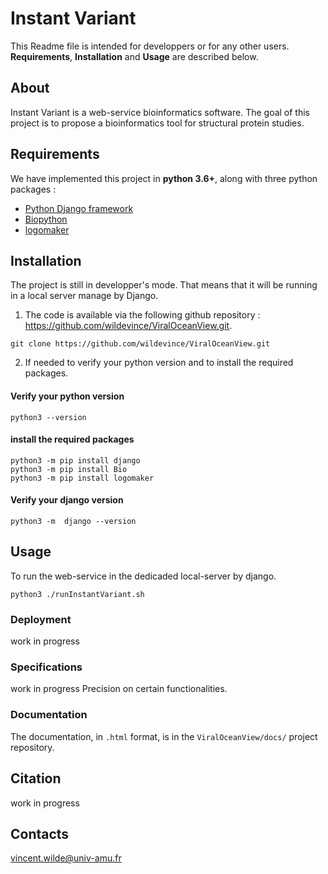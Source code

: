 # Instant Variant

This Readme file is intended for developpers or for any other users.
**Requirements**, **Installation** and **Usage** are described below.

## About ##

Instant Variant is a web-service bioinformatics software.
The goal of this project is to propose a bioinformatics tool for structural protein studies.


## Requirements

We have implemented this project in **python 3.6+**, along with three python packages :

* [Python Django framework](https://www.djangoproject.com/)
* [Biopython](https://www.djangoproject.com/)
* [logomaker](https://logomaker.readthedocs.io/en/latest/)


## Installation

The project is still in developper's mode. That means that it will be running in a local server manage by Django.

1. The code is available via the following github repository : https://github.com/wildevince/ViralOceanView.git.
```
git clone https://github.com/wildevince/ViralOceanView.git
```

2. If needed to verify your python version and to install the required packages.

#### Verify your python version ####
```
python3 --version
```

#### install the required packages ####
```
python3 -m pip install django
python3 -m pip install Bio
python3 -m pip install logomaker
```

#### Verify your django version ####
```
python3 -m  django --version
```

## Usage

To run the web-service in the dedicaded local-server by django.
```
python3 ./runInstantVariant.sh
```

###


### Deployment
work in progress


### Specifications
work in progress
Precision on certain functionalities.


### Documentation

The documentation, in `.html` format, is in the `ViralOceanView/docs/` project repository.


## Citation
work in progress


## Contacts
vincent.wilde@univ-amu.fr
